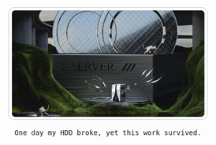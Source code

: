 <div align="center">
  <img src="/resource/world.webp" alt="404" width="404" height="auto">
  <p><samp>One day my HDD broke, yet this work survived.</samp></p>
</div>


